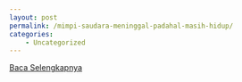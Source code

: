 ```yaml
---
layout: post
permalink: /mimpi-saudara-meninggal-padahal-masih-hidup/
categories:
    - Uncategorized
---
```


[Baca Selengkapnya](/03)